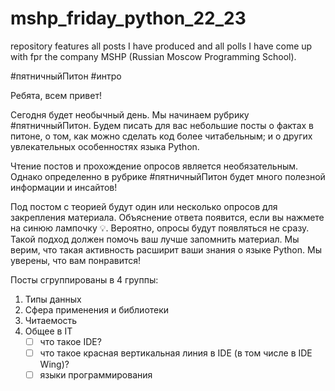 # mshp_friday_python_22_23
repository features all posts I have produced and all polls I have come up with fpr the company MSHP (Russian Moscow Programming School).

#пятничныйПитон #интро

Ребята, всем привет! 

Сегодня будет необычный день. Мы начинаем рубрику #пятничныйПитон. Будем писать для вас небольшие посты о фактах в питоне, о том, как можно сделать код более читабельным; и о других увлекательных особенностях языка Python. 

Чтение постов и прохождение опросов является необязательным. Однако определенно в рубрике #пятничныйПитон будет много полезной информации и инсайтов!

Под постом с теорией будут один или несколько опросов для закрепления материала. Объяснение ответа появится, если вы нажмете на синюю лампочку 💡. Вероятно, опросы будут появляться не сразу. Такой подход должен помочь ваш лучше запомнить материал. Мы верим, что такая активность расширит ваши знания о языке Python. Мы уверены, что вам понравится!

Посты сгруппированы в 4 группы:
1. Типы данных
2. Сфера применения и библиотеки
3. Читаемость
4. Общее в IT
   - [ ] что такое IDE?
   - [ ] что такое красная вертикальная линия в IDE (в том числе в IDE Wing)?
   - [ ] языки программирования
